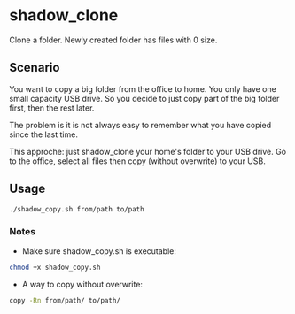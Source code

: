 shadow_clone
============

Clone a folder. Newly created folder has files with 0 size.

## Scenario

You want to copy a big folder from the office to home. You only have one small capacity USB drive. So you decide to just copy part of the big folder first, then the rest later.

The problem is it is not always easy to remember what you have copied since the last time.

This approche: just shadow_clone your home's folder to your USB drive. Go to the office, select all files then copy (without overwrite) to your USB.

## Usage

```bash
./shadow_copy.sh from/path to/path
```

### Notes
* Make sure shadow_copy.sh is executable:


```bash
chmod +x shadow_copy.sh
```

* A way to copy without overwrite:

```bash
copy -Rn from/path/ to/path/
```